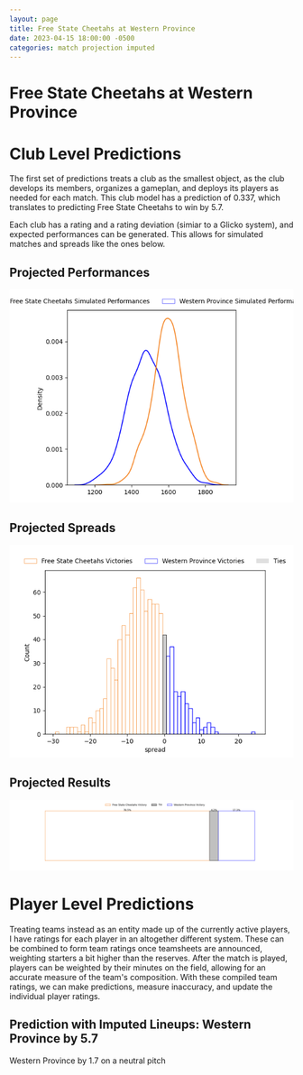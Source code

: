 ```yaml
---  
layout: page  
title: Free State Cheetahs at Western Province  
date: 2023-04-15 18:00:00 -0500  
categories: match projection imputed  
---
```

# Free State Cheetahs at Western Province

# Club Level Predictions


The first set of predictions treats a club as the smallest object, as the club develops its members, organizes a gameplan, and deploys its players as needed for each match. This club model has a prediction of 0.337, which translates to predicting Free State Cheetahs to win by 5.7.

Each club has a rating and a rating deviation (simiar to a Glicko system), and expected performances can be generated. This allows for simulated matches and spreads like the ones below.
## Projected Performances


![Projected Performances](plots/performances_2023-04-15-WesternProvince-FreeStateCheetahs.png)
## Projected Spreads


![Projected Spreads](plots/spreads_2023-04-15-WesternProvince-FreeStateCheetahs.png)
## Projected Results


![Projected Results](plots/resultbar_2023-04-15-WesternProvince-FreeStateCheetahs.png)
# Player Level Predictions


Treating teams instead as an entity made up of the currently active players, I have ratings for each player in an altogether different system. These can be combined to form team ratings once teamsheets are announced, weighting starters a bit higher than the reserves. After the match is played, players can be weighted by their minutes on the field, allowing for an accurate measure of the team's composition. With these compiled team ratings, we can make predictions, measure inaccuracy, and update the individual player ratings.
## Prediction with Imputed Lineups: Western Province by 5.7


Western Province by 1.7 on a neutral pitch

